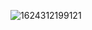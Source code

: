 ![1624312199121](https://user-images.githubusercontent.com/32282846/137391025-9fe54e97-ce02-4df7-abbc-1bc0a7b12afb.jpg)
